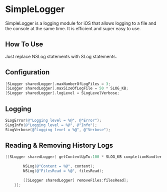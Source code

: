 # SimpleLogger

SimpleLogger is a logging module for iOS that allows logging to a file and the console at the same time. It is efficient and super easy to use.

## How To Use
Just replace NSLog statements with SLog statements.

## Configuration
```objective-c
[SLogger sharedLogger].maxNumberOfLogFiles = 3;
[SLogger sharedLogger].maxSizeOfLogFile = 50 * SLOG_KB;
[SLogger sharedLogger].logLevel = SLogLevelVerbose;
```

## Logging
```objective-c
SLogError(@"Logging level = %@", @"Error");
SLogInfo(@"Logging level = %@", @"Info");
SLogVerbose(@"Logging level = %@", @"Verbose");
```

## Reading & Removing History Logs
```objective-c
[[SLogger sharedLogger] getContentUpTo:100 * SLOG_KB completionHandler:^(NSString *content, NSArray *filesRead) {
        
        NSLog(@"Content = %@", content);
        NSLog(@"FilesRead = %@", filesRead);
        
        [[SLogger sharedLogger] removeFiles:filesRead];
    }];
```
